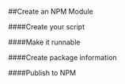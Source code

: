##Create an NPM Module

####Create your script

####Make it runnable

####Create package information

####Publish to NPM

